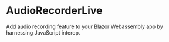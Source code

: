 # AudioRecorderLive
Add audio recording feature to your Blazor Webassembly app by harnessing JavaScript interop.
